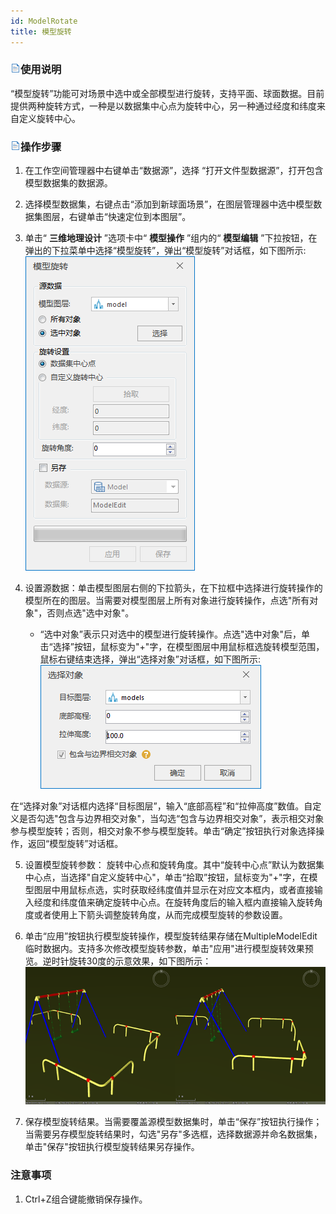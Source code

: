 ```yaml
---
id: ModelRotate
title: 模型旋转
---
```

### ![](../../../img/read.gif)使用说明

“模型旋转”功能可对场景中选中或全部模型进行旋转，支持平面、球面数据。目前提供两种旋转方式，一种是以数据集中心点为旋转中心，另一种通过经度和纬度来自定义旋转中心。

### ![](../../../img/read.gif)操作步骤

1. 在工作空间管理器中右键单击“数据源”，选择 “打开文件型数据源”，打开包含模型数据集的数据源。
2. 选择模型数据集，右键点击“添加到新球面场景”，在图层管理器中选中模型数据集图层，右键单击“快速定位到本图层”。
3. 单击“ **三维地理设计** ”选项卡中“ **模型操作** ”组内的“ **模型编辑** ”下拉按钮，在弹出的下拉菜单中选择“模型旋转”，弹出“模型旋转”对话框，如下图所示:  
![](../img/ModelRotate_Dialog.png)  
 
4. 设置源数据：单击模型图层右侧的下拉箭头，在下拉框中选择进行旋转操作的模型所在的图层。当需要对模型图层上所有对象进行旋转操作，点选"所有对象"，否则点选"选中对象"。 
    * “选中对象”表示只对选中的模型进行旋转操作。点选"选中对象"后，单击“选择”按钮，鼠标变为"+"字，在模型图层中用鼠标框选旋转模型范围，鼠标右键结束选择，弹出“选择对象”对话框，如下图所示:    
![](../img/SelectObjectDialog.png)  
 
在“选择对象”对话框内选择“目标图层”，输入“底部高程”和“拉伸高度”数值。自定义是否勾选"包含与边界相交对象"，当勾选“包含与边界相交对象”，表示相交对象参与模型旋转；否则，相交对象不参与模型旋转。单击“确定”按钮执行对象选择操作，返回“模型旋转”对话框。

5. 设置模型旋转参数： 旋转中心点和旋转角度。其中“旋转中心点”默认为数据集中心点，当选择"自定义旋转中心"，单击“拾取”按钮，鼠标变为"+"字，在模型图层中用鼠标点选，实时获取经纬度值并显示在对应文本框内，或者直接输入经度和纬度值来确定旋转中心点。在旋转角度后的输入框内直接输入旋转角度或者使用上下箭头调整旋转角度，从而完成模型旋转的参数设置。
6. 单击“应用”按钮执行模型旋转操作，模型旋转结果存储在MultipleModelEdit临时数据内。支持多次修改模型旋转参数，单击"应用"进行模型旋转效果预览。逆时针旋转30度的示意效果，如下图所示：     
![](../img/ModelRotate_ResultDialog.png)  

7. 保存模型旋转结果。当需要覆盖源模型数据集时，单击“保存”按钮执行操作；当需要另存模型旋转结果时，勾选"另存"多选框，选择数据源并命名数据集，单击"保存"按钮执行模型旋转结果另存操作。

### 注意事项

1. Ctrl+Z组合键能撤销保存操作。



